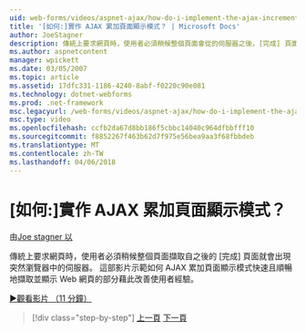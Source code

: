 ```yaml
---
uid: web-forms/videos/aspnet-ajax/how-do-i-implement-the-ajax-incremental-page-display-pattern
title: '[如何:]實作 AJAX 累加頁面顯示模式？ | Microsoft Docs'
author: JoeStagner
description: 傳統上要求網頁時，使用者必須稍候整個頁面會從的伺服器之後，[完成] 頁面出現 sudde...
ms.author: aspnetcontent
manager: wpickett
ms.date: 03/05/2007
ms.topic: article
ms.assetid: 17dfc331-1186-4240-8abf-f0220c90e081
ms.technology: dotnet-webforms
ms.prod: .net-framework
msc.legacyurl: /web-forms/videos/aspnet-ajax/how-do-i-implement-the-ajax-incremental-page-display-pattern
msc.type: video
ms.openlocfilehash: ccfb2da67d8bb186f5cbbc14040c964dfbbfff10
ms.sourcegitcommit: f8852267f463b62d7f975e56bea9aa3f68fbbdeb
ms.translationtype: MT
ms.contentlocale: zh-TW
ms.lasthandoff: 04/06/2018
---
```

<a name="how-do-i-implement-the-ajax-incremental-page-display-pattern"></a>[如何:]實作 AJAX 累加頁面顯示模式？
====================
由[Joe stagner 以](https://github.com/JoeStagner)

傳統上要求網頁時，使用者必須稍候整個頁面擷取自之後的 [完成] 頁面就會出現突然瀏覽器中的伺服器。 這部影片示範如何 AJAX 累加頁面顯示模式快速且順暢地擷取並顯示 Web 網頁的部分藉此改善使用者經驗。

[&#9654;觀看影片 （11 分鐘）](https://channel9.msdn.com/Blogs/ASP-NET-Site-Videos/how-do-i-implement-the-ajax-incremental-page-display-pattern)

> [!div class="step-by-step"]
> [上一頁](how-do-i-implement-the-ajax-paging-pattern.md)
> [下一頁](how-do-i-implement-the-incremental-page-display-pattern-using-http-get-and-post.md)
